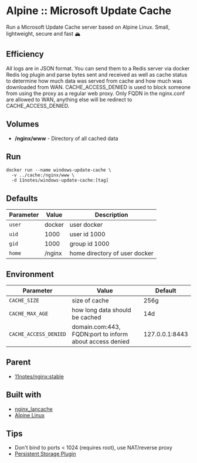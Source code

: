 # Alpine :: Microsoft Update Cache
Run a Microsoft Update Cache server based on Alpine Linux. Small, lightweight, secure and fast 🏔️

## Efficiency
All logs are in JSON format. You can send them to a Redis server via docker Redis log plugin and parse bytes sent and received as well as cache status to determine how much data was served from cache and how much was downloaded from WAN. CACHE_ACCESS_DENIED is used to block someone from using the proxy as a regular web proxy. Only FQDN in the nginx.conf are allowed to WAN, anything else will be redirect to CACHE_ACCESS_DENIED.


## Volumes
* **/nginx/www** - Directory of all cached data

## Run
```shell
docker run --name windows-update-cache \
  -v ../cache:/nginx/www \
  -d 11notes/windows-update-cache:[tag]
```

## Defaults
| Parameter | Value | Description |
| --- | --- | --- |
| `user` | docker | user docker |
| `uid` | 1000 | user id 1000 |
| `gid` | 1000 | group id 1000 |
| `home` | /nginx | home directory of user docker |

## Environment
| Parameter | Value | Default |
| --- | --- | --- |
| `CACHE_SIZE` | size of cache | 256g |
| `CACHE_MAX_AGE` | how long data should be cached | 14d |
| `CACHE_ACCESS_DENIED` | domain.com:443, FQDN:port to inform about access denied | 127.0.0.1:8443 |

## Parent
* [11notes/nginx:stable](https://github.com/11notes/docker-nginx)

## Built with
* [nginx_lancache](https://github.com/tsvcathed/nginx_lancache)
* [Alpine Linux](https://alpinelinux.org/)

## Tips
* Don't bind to ports < 1024 (requires root), use NAT/reverse proxy
* [Persistent Storage Plugin](https://github.com/11notes/alpine-docker-netshare)